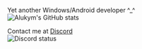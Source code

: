 Yet another Windows/Android developer ^_^  
![Alukym's GitHub stats](https://github-readme-stats.vercel.app/api?username=Alukym&theme=default&show_icons=true)

Contact me at [Discord](https://discord.com/users/960556545303793714)  
![Discord status](https://lanyard.cnrad.dev/api/960556545303793714)
